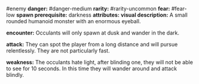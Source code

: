 #enemy
**danger:** #danger-medium
**rarity:** #rarity-uncommon
**fear:** #fear-low
**spawn prerequisite:** darkness
**attributes:** 
**visual description:** A small rounded humanoid monster with an enormous eyeball.

**encounter:** Occulants will only spawn at dusk and wander in the dark.

**attack:** They can spot the player from a long distance and will pursue relentlessly. They are not particularly fast.

**weakness:** The occulants hate light, after blinding one, they will not be able to see for 10 seconds. In this time they will wander around and attack blindly. 